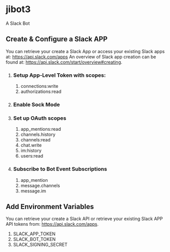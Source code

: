 # jibot3
A Slack Bot

## Create & Configure a Slack APP
You can retrieve your create a Slack App or access your existing Slack apps at: https://api.slack.com/apps
An overview of Slack app creation can be found at: https://api.slack.com/start/overview#creating.

1. ### Setup App-Level Token with scopes:
	1. connections:write
	1. authorizations:read
1. ### Enable Sock Mode
1. ### Set up OAuth scopes
	1. app_mentions:read
	1. channels.history
	1. channels:read
	1. chat.write
	1. im:history
	1. users:read
1. ### Subscribe to Bot Event Subscriptions
	1. app_mention
	1. message.channels
	1. message.im

## Add Environment Variables
You can retrieve your create a Slack API or retrieve your existing Slack APP API tokens from: https://api.slack.com/apps.
1. SLACK_APP_TOKEN
1. SLACK_BOT_TOKEN
1. SLACK_SIGNING_SECRET